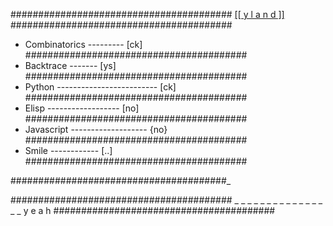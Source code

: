 \########################################
[[[ y l a n d ]]](https://ioinformatics.org/files/ioi1992round1.pdf)
\########################################
 * Combinatorics --------- [ck]
\########################################
 * Backtrace ------- [ys]
\########################################
 * Python ------------------------- [ck]
\########################################
 * Elisp ------------------ [no]
\########################################
 * Javascript ------------------- {no}
\########################################
 * Smile ------------ [..]
\########################################

\#######################################_

\########################################
 _ _ _ _ _ _ _ _ _ _ _ _ _ _ _ _ y e a h
\########################################
